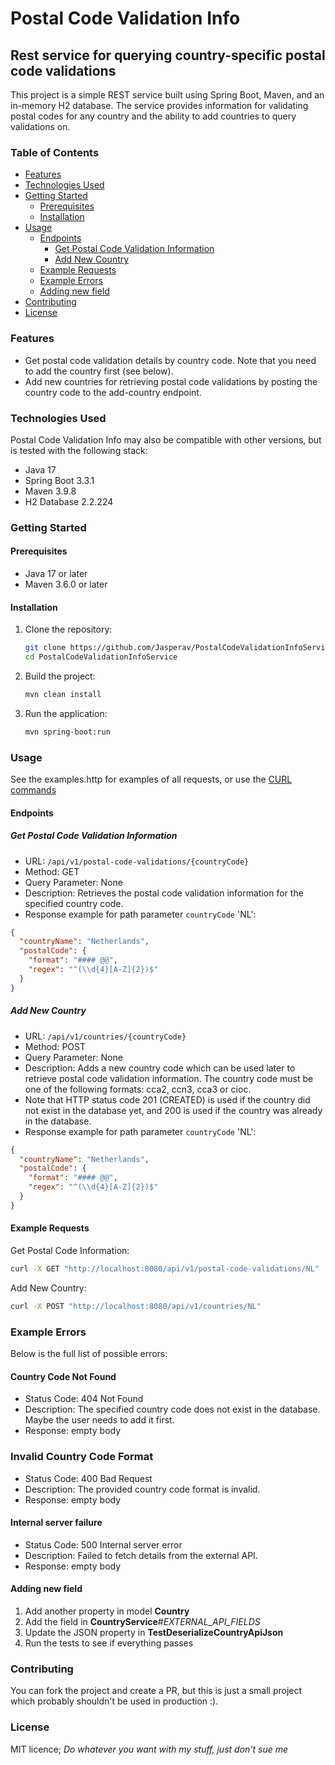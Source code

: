 # Postal Code Validation Info

## Rest service for querying country-specific postal code validations

This project is a simple REST service built using Spring Boot, Maven, and an in-memory H2 database.
The service provides information for validating postal codes for any country and the ability to add countries to query
validations on.

### Table of Contents

- [Features](#features)
- [Technologies Used](#technologies-used)
- [Getting Started](#getting-started)
    - [Prerequisites](#prerequisites)
    - [Installation](#installation)
- [Usage](#usage)
    - [Endpoints](#endpoints)
        - [Get Postal Code Validation Information](#get-postal-code-validation-information)
        - [Add New Country](#add-new-country)
    - [Example Requests](#example-requests)
    - [Example Errors](#example-errors)
    - [Adding new field](#adding-new-field)
- [Contributing](#contributing)
- [License](#license)

### Features

- Get postal code validation details by country code. Note that you need to add the country first (see below).
- Add new countries for retrieving postal code validations by posting the country code to the add-country endpoint.

### Technologies Used

Postal Code Validation Info may also be compatible with other versions, but is tested with the following stack:

- Java 17
- Spring Boot 3.3.1
- Maven 3.9.8
- H2 Database 2.2.224

### Getting Started

#### Prerequisites

- Java 17 or later
- Maven 3.6.0 or later

#### Installation

1. Clone the repository:
    ```sh
    git clone https://github.com/Jasperav/PostalCodeValidationInfoService.git
    cd PostalCodeValidationInfoService
    ```

2. Build the project:
    ```sh
    mvn clean install
    ```

3. Run the application:
    ```sh
    mvn spring-boot:run
    ```

### Usage

See the examples.http for examples of all requests, or use the [CURL commands](#example-requests)

#### Endpoints

##### Get Postal Code Validation Information

- URL: `/api/v1/postal-code-validations/{countryCode}`
- Method: GET
- Query Parameter: None
- Description: Retrieves the postal code validation information for the specified country code.
- Response example for path parameter `countryCode` 'NL':

```json
{
  "countryName": "Netherlands",
  "postalCode": {
    "format": "#### @@",
    "regex": "^(\\d{4}[A-Z]{2})$"
  }
}
```

##### Add New Country

- URL: `/api/v1/countries/{countryCode}`
- Method: POST
- Query Parameter: None
- Description: Adds a new country code which can be used later to retrieve postal code validation information. The country code must be one of the following formats: cca2, ccn3, cca3 or cioc.
- Note that HTTP status code 201 (CREATED) is used if the country did not exist in the database yet, and 200 is used if the country was already in the database.
- Response example for path parameter `countryCode` 'NL':

```json
{
  "countryName": "Netherlands",
  "postalCode": {
    "format": "#### @@",
    "regex": "^(\\d{4}[A-Z]{2})$"
  }
}
```

#### Example Requests

Get Postal Code Information:

```sh
curl -X GET "http://localhost:8080/api/v1/postal-code-validations/NL"
```

Add New Country:

```sh
curl -X POST "http://localhost:8080/api/v1/countries/NL"
```

### Example Errors

Below is the full list of possible errors:

#### Country Code Not Found

- Status Code: 404 Not Found
- Description: The specified country code does not exist in the database. Maybe the user needs to add it first.
- Response: empty body

### Invalid Country Code Format

- Status Code: 400 Bad Request
- Description: The provided country code format is invalid.
- Response: empty body

#### Internal server failure

- Status Code: 500 Internal server error
- Description: Failed to fetch details from the external API.
- Response: empty body

#### Adding new field
1. Add another property in model **Country**
2. Add the field in **CountryService**#_EXTERNAL_API_FIELDS_
3. Update the JSON property in **TestDeserializeCountryApiJson**
4. Run the tests to see if everything passes

### Contributing

You can fork the project and create a PR, but this is just a small project which probably shouldn't be used in
production :).

### License

MIT licence; _Do whatever you want with my stuff, just don't sue me_
